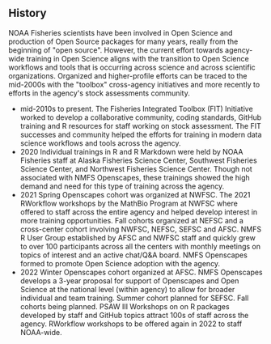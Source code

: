 ## History

NOAA Fisheries scientists have been involved in Open Science and production of Open Source packages for many years, really from the beginning of "open source". However, the current effort towards agency-wide training in Open Science aligns with the transition to Open Science workflows and tools that is occurring across science and across scientific organizations. Organized and higher-profile efforts can be traced to the mid-2000s with the "toolbox" cross-agency initiatives and more recently to efforts in the agency's stock assessments community.

* mid-2010s to present. The Fisheries Integrated Toolbox (FIT) Initiative worked to develop a collaborative community, coding standards, GitHub training and R resources for staff working on stock assessment. The FIT successes and community helped the efforts for training in modern data science workflows and tools across the agency.
* 2020 Individual trainings in R and R Markdown were held by NOAA Fisheries staff at Alaska Fisheries Science Center, Southwest Fisheries Science Center, and Northwest Fisheries Science Center. Though not associated with NMFS Openscapes, these trainings showed the high demand and need for this type of training across the agency.
* 2021 Spring Openscapes cohort was organized at NWFSC. The 2021 RWorkflow workshops by the MathBio Program at NWFSC where offered to staff across the entire agency and helped develop interest in more training opportunities. Fall cohorts organized at NEFSC and a cross-center cohort involving NWFSC, NEFSC, SEFSC and AFSC. NMFS R User Group established by AFSC and NWFSC staff and quickly grew to over 100 participants across all the centers with monthly meetings on topics of interest and an active chat/Q&A board. NMFS Openscapes formed to promote Open Science adoption with the agency.
* 2022 Winter Openscapes cohort organized at AFSC. NMFS Openscapes develops a 3-year proposal for support of Openscapes and Open Science at the national level (within agency) to allow for broader individual and team training. Summer cohort planned for SEFSC. Fall cohorts being planned. PSAW III Workshops on on R packages developed by staff and GitHub topics attract 100s of staff across the agency. RWorkflow workshops to be offered again in 2022 to staff NOAA-wide.
